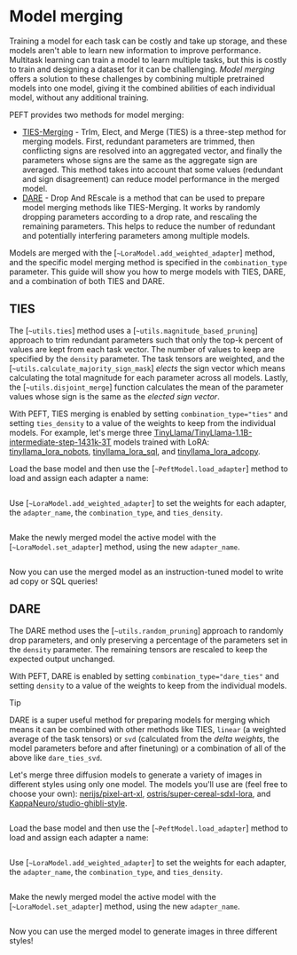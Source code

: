 <!--Copyright 2024 The HuggingFace Team. All rights reserved.

Licensed under the Apache License, Version 2.0 (the "License"); you may not use this file except in compliance with
the License. You may obtain a copy of the License at

http://www.apache.org/licenses/LICENSE-2.0

Unless required by applicable law or agreed to in writing, software distributed under the License is distributed on
an "AS IS" BASIS, WITHOUT WARRANTIES OR CONDITIONS OF ANY KIND, either express or implied. See the License for the
specific language governing permissions and limitations under the License.

⚠️ Note that this file is in Markdown but contain specific syntax for our doc-builder (similar to MDX) that may not be
rendered properly in your Markdown viewer.

-->

# Model merging

Training a model for each task can be costly and take up storage, and these models aren't able to learn new information to improve performance. Multitask learning can train a model to learn multiple tasks, but this is costly to train and designing a dataset for it can be challenging. *Model merging* offers a solution to these challenges by combining multiple pretrained models into one model, giving it the combined abilities of each individual model, without any additional training.

PEFT provides two methods for model merging:

* [TIES-Merging](https://hf.co/papers/2306.01708) - TrIm, Elect, and Merge (TIES) is a three-step method for merging models. First, redundant parameters are trimmed, then conflicting signs are resolved into an aggregated vector, and finally the parameters whose signs are the same as the aggregate sign are averaged. This method takes into account that some values (redundant and sign disagreement) can reduce model performance in the merged model.
* [DARE](https://hf.co/papers/2311.03099) - Drop And REscale is a method that can be used to prepare model merging methods like TIES-Merging. It works by randomly dropping parameters according to a drop rate, and rescaling the remaining parameters. This helps to reduce the number of redundant and potentially interfering parameters among multiple models.

Models are merged with the [`~LoraModel.add_weighted_adapter`] method, and the specific model merging method is specified in the `combination_type` parameter. This guide will show you how to merge models with TIES, DARE, and a combination of both TIES and DARE.

## TIES

The [`~utils.ties`] method uses a [`~utils.magnitude_based_pruning`] approach to trim redundant parameters such that only the top-k percent of values are kept from each task vector. The number of values to keep are specified by the `density` parameter. The task tensors are weighted, and the [`~utils.calculate_majority_sign_mask`] *elects* the sign vector which means calculating the total magnitude for each parameter across all models. Lastly, the [`~utils.disjoint_merge`] function calculates the mean of the parameter values whose sign is the same as the *elected sign vector*.

With PEFT, TIES merging is enabled by setting `combination_type="ties"` and setting `ties_density` to a value of the weights to keep from the individual models. For example, let's merge three [TinyLlama/TinyLlama-1.1B-intermediate-step-1431k-3T](https://huggingface.co/TinyLlama/TinyLlama-1.1B-intermediate-step-1431k-3T) models trained with LoRA: [tinyllama_lora_nobots](https://huggingface.co/smangrul/tinyllama_lora_norobots), [tinyllama_lora_sql](https://huggingface.co/smangrul/tinyllama_lora_sql), and [tinyllama_lora_adcopy](https://huggingface.co/smangrul/tinyllama_lora_adcopy).

Load the base model and then use the [`~PeftModel.load_adapter`] method to load and assign each adapter a name:

```py

```

Use [`~LoraModel.add_weighted_adapter`] to set the weights for each adapter, the `adapter_name`, the `combination_type`, and `ties_density`.

```py

```

Make the newly merged model the active model with the [`~LoraModel.set_adapter`] method, using the new `adapter_name`.

```py

```

Now you can use the merged model as an instruction-tuned model to write ad copy or SQL queries!

<hfoptions id="ties">
<hfoption id="instruct">

</hfoption>
<hfoption id="ad copy">

</hfoption>
<hfoption id="SQL">

</hfoption>
</hfoptions>

## DARE

The DARE method uses the [`~utils.random_pruning`] approach to randomly drop parameters, and only preserving a percentage of the parameters set in the `density` parameter. The remaining tensors are rescaled to keep the expected output unchanged.

With PEFT, DARE is enabled by setting `combination_type="dare_ties"` and setting `density` to a value of the weights to keep from the individual models.

> [!TIP]
> DARE is a super useful method for preparing models for merging which means it can be combined with other methods like TIES, `linear` (a weighted average of the task tensors) or `svd` (calculated from the *delta weights*, the model parameters before and after finetuning) or a combination of all of the above like `dare_ties_svd`.

Let's merge three diffusion models to generate a variety of images in different styles using only one model. The models you'll use are (feel free to choose your own): [nerijs/pixel-art-xl](https://huggingface.co/nerijs/pixel-art-xl), [ostris/super-cereal-sdxl-lora](https://huggingface.co/ostris/super-cereal-sdxl-lora), and [KappaNeuro/studio-ghibli-style](https://huggingface.co/KappaNeuro/studio-ghibli-style).

```py

```

Load the base model and then use the [`~PeftModel.load_adapter`] method to load and assign each adapter a name:

```py

```

Use [`~LoraModel.add_weighted_adapter`] to set the weights for each adapter, the `adapter_name`, the `combination_type`, and `ties_density`.

```py

```

Make the newly merged model the active model with the [`~LoraModel.set_adapter`] method, using the new `adapter_name`.

```py

```

Now you can use the merged model to generate images in three different styles!

<hfoptions id="dare">
<hfoption id="pixel art">

</hfoption>
<hfoption id="cereal box cover">

</hfoption>
<hfoption id="Studio Ghibli">

</hfoption>
</hfoptions>
